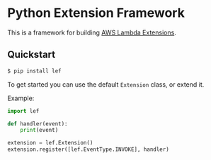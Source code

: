 # Python Extension Framework

This is a framework for building [AWS Lambda Extensions](https://aws.amazon.com/blogs/compute/introducing-aws-lambda-extensions-in-preview/).

## Quickstart

```bash
$ pip install lef
```

To get started you can use the default `Extension` class, or extend it.

Example:

```python
import lef

def handler(event):
    print(event)

extension = lef.Extension()
extension.register([lef.EventType.INVOKE], handler)
```
